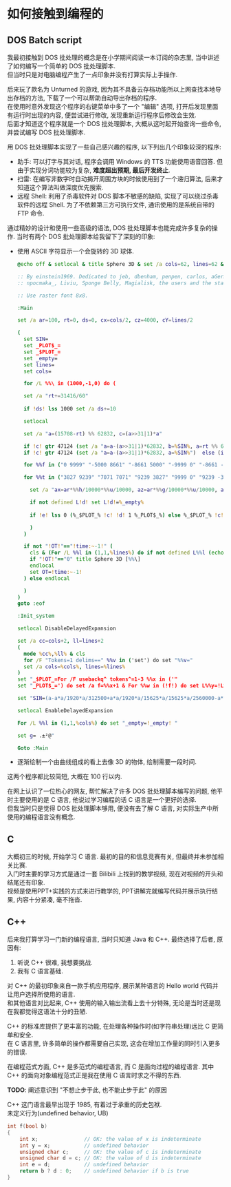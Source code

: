 # 如何接触到编程的

## DOS Batch script

我最初接触到 DOS 批处理的概念是在小学期间阅读一本订阅的杂志里, 当中讲述了如何编写一个简单的 DOS 批处理脚本.  
但当时只是对电脑编程产生了一点印象并没有打算实际上手操作.  

后来玩了款名为 Unturned 的游戏, 因为其不具备云存档功能所以上网查找本地导出存档的方法, 下载了一个可以帮助自动导出存档的程序.  
在使用时意外发现这个程序的右键菜单中多了一个 "编辑" 选项, 打开后发现里面有运行时出现的内容, 便尝试进行修改, 发现重新运行程序后修改会生效.  
后面才知道这个程序就是一个 DOS 批处理脚本, 大概从这时起开始查询一些命令, 并尝试编写 DOS 批处理脚本.  

用 DOS 批处理脚本实现了一些自己感兴趣的程序, 以下列出几个印象较深的程序:  

- 助手: 可以打字与其对话, 程序会调用 Windows 的 TTS 功能使用语音回答. 但由于实现分词功能较为复杂, **难度超出预期, 最后开发终止**.
- 扫雷: 在编写非数字时自动揭开周围方块的时候使用到了一个递归算法, 后来才知道这个算法叫做深度优先搜索.
- 远程 Shell: 利用了杀毒软件对 DOS 脚本不敏感的缺陷, 实现了可以绕过杀毒软件的远程 Shell. 为了不依赖第三方可执行文件, 通讯使用的是系统自带的 FTP 命令.

通过精妙的设计和使用一些高级的语法, DOS 批处理脚本也能完成许多复杂的操作. 当时有两个 DOS 批处理脚本给我留下了深刻的印象:  

- 使用 ASCII 字符显示一个会旋转的 3D 球体.

    ```bat
    @echo off & setlocal & title Sphere 3D & set /a cols=62, lines=62 & goto :Init_system

    :: By einstein1969. Dedicated to jeb, dbenham, penpen, carlos, aGerman, Aacini, EdDyreen, 
    :: npocmaka_, Liviu, Sponge Belly, Magialisk, the users and the staff of Dostips forum.

    :: Use raster font 8x8. 

    :Main

    set /a ar=100, rt=0, ds=0, cx=cols/2, cz=4000, cY=lines/2

    (
      set SIN=
      set _PLOT$_=
      set _$PLOT_=
      set _empty=
      set lines=
      set cols=

      for /L %%\ in (1000,-1,0) do (

      set /a "rt+=31416/60"
      
      if !ds! lss 1000 set /a ds+=10

      setlocal

      set /a "a=(15708-rt) %% 62832, c=(a>>31|1)*a"

      if !c! gtr 47124 (set /a "a=a-(a>>31|1)*62832, b=%SIN%, a=rt %% 62832, c=(a>>31|1)*a")  else (if !c! gtr 15708 (set /a "a=(a>>31|1)*31416-a, b=%SIN%, a=rt %% 62832, c=(a>>31|1)*a") else set /a "b=%SIN%, a=rt %% 62832, c=(a>>31|1)*a")
      if !c! gtr 47124 (set /a "a=a-(a>>31|1)*62832, a=%SIN%")  else (if !c! gtr 15708 (set /a "a=(a>>31|1)*31416-a, a=%SIN%") else set /a "a=%SIN%")

      for %%f in ("0 9999" "-5000 8661" "-8661 5000" "-9999 0" "-8661 -5000" "-5000 -8661" "0 -9999" "5000 -8661" "8661 -5000" "9999 0" "8661 5000" "5000 8661") do for /f "tokens=1,2" %%g in (%%f) do (

      for %%t in ("3827 9239" "7071 7071" "9239 3827" "9999 0" "9239 -3827" "7071 -7071" "3827 -9239") do for /f "tokens=1,2" %%u in (%%t) do (

        set /a "ax=ar*%%h/10000*%%u/10000, az=ar*%%g/10000*%%u/10000, ay=ar*%%v/10000, aax=(ax*b/10000-(ay*a/10000+az*b/10000)*a/10000)*b/10000-(ay*b/10000-az*a/10000)*a/10000, aay=(ax*b/10000-(ay*a/10000+az*b/10000)*a/10000)*a/10000+(ay*b/10000-az*a/10000)*b/10000, e=ax*a/10000+(ay*a/10000+az*b/10000)*b/10000, c=ds*aax/(e-cz)+cx, d=ds*aay/(e-cz)+cy"   

        if not defined L!d! set L!d!=%_empty%
      
        if !e! lss 0 (%_$PLOT_% !c! !d! 1 %_PLOT$_%) else %_$PLOT_% !c! !d! 4 %_PLOT$_%

        )   
      )

      if not "!OT!"=="!time:~-1!" (
        cls & (For /L %%l in (1,1,%lines%) do if not defined L%%l (echo() else echo( !L%%l!)>CON
        if "!OT!"=="0" title Sphere 3D [%%\]
        endlocal
        set OT=!time:~-1!
      ) else endlocal

      )
    )
    goto :eof

    :Init_system

    setlocal DisableDelayedExpansion

    set /a cc=cols+2, ll=lines+2
    (
      mode %cc%,%ll% & cls
      for /F "Tokens=1 delims==" %%v in ('set') do set "%%v="
      set /a cols=%cols%, lines=%lines%
    )
    set "_$PLOT_=For /F usebackq^ tokens^=1-3 %%x in ('"
    set "_PLOT$_=') do set /a f=%%x+1 & For %%w in (!f!) do set L%%y=!L%%y:~0,%%x!!g:~%%z,1!!L%%y:~%%w!"

    set "SIN=(a-a*a/1920*a/312500+a*a/1920*a/15625*a/15625*a/2560000-a*a/1875*a/15360*a/15625*a/15625*a/16000*a/44800000)"

    setlocal EnableDelayedExpansion

    For /L %%l in (1,1,%cols%) do set "_empty=!_empty! "

    set g= .±²@"

    Goto :Main
    ```

- 逐渐绘制一个由曲线组成的看上去像 3D 的物体, 绘制需要一段时间.

这两个程序都比较简短, 大概在 100 行以内.  

在网上认识了一位热心的网友, 帮忙解决了许多 DOS 批处理脚本编写的问题, 他平时主要使用的是 C 语言, 他说过学习编程的话 C 语言是一个更好的选择.  
但我当时只是觉得 DOS 批处理脚本够用, 便没有去了解 C 语言, 对实际生产中所使用的编程语言没有概念.  

## C

大概初三的时候, 开始学习 C 语言. 最初的目的和信息竞赛有关, 但最终并未参加相关比赛.  
入门时主要的学习方式是通过一套 Bilibili 上找到的教学视频, 现在对视频的开头和结尾还有印象.  
视频是使用PPT+实践的方式来进行教学的, PPT讲解完就编写代码并展示执行结果, 内容十分紧凑, 毫不拖沓.  

## C++

后来我打算学习一门新的编程语言, 当时只知道 Java 和 C++. 最终选择了后者, 原因有:  

1. 听说 C++ 很难, 我想要挑战.
2. 我有 C 语言基础.

对 C++ 的最初印象来自一款手机应用程序, 展示某种语言的 Hello world 代码并让用户选择所使用的语言.  
和其他语言对比起来, C++ 使用的输入输出流看上去十分特殊, 无论是当时还是现在我都觉得这语法十分的丑陋.  

C++ 的标准库提供了更丰富的功能, 在处理各种操作时(如字符串处理)远比 C 更简单和安全.  
在 C 语言里, 许多简单的操作都需要自己实现, 这会在增加工作量的同时引入更多的错误.  

在编程范式方面, C++ 是多范式的编程语言, 而 C 是面向过程的编程语言. 其中 C++ 的面向对象编程范式正是我在使用 C 语言时求之不得的东西.  

**TODO**: 阐述意识到 "不想止步于此, 也不能止步于此" 的原因

C++ 这门语言最早出现于 1985, 有着过于承重的历史包袱.  
未定义行为(undefined behavior, UB)

```cpp
int f(bool b)
{
    int x;               // OK: the value of x is indeterminate
    int y = x;           // undefined behavior
    unsigned char c;     // OK: the value of c is indeterminate
    unsigned char d = c; // OK: the value of d is indeterminate
    int e = d;           // undefined behavior
    return b ? d : 0;    // undefined behavior if b is true
}
```
